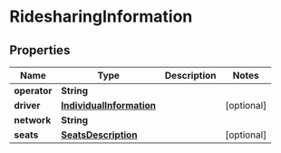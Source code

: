 
# RidesharingInformation

## Properties
Name | Type | Description | Notes
------------ | ------------- | ------------- | -------------
**operator** | **String** |  | 
**driver** | [**IndividualInformation**](IndividualInformation.md) |  |  [optional]
**network** | **String** |  | 
**seats** | [**SeatsDescription**](SeatsDescription.md) |  |  [optional]



